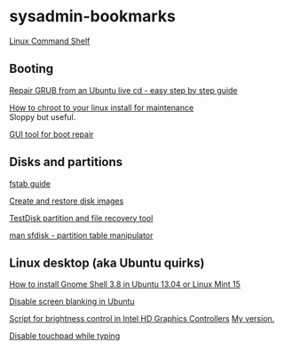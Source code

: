sysadmin-bookmarks
==================

[Linux Command Shelf](http://linoxide.com/guide/linux-command-shelf.html)

Booting
-------

[Repair GRUB from an Ubuntu live cd - easy step by step guide](http://howtoubuntu.org/how-to-repair-restore-reinstall-grub-2-with-a-ubuntu-live-cd)

[How to chroot to your linux install for maintenance](http://karuppuswamy.com/wordpress/2010/06/02/how-to-chroot-to-ubuntu-using-live-cd-to-fix-grub-rescue-prompt/) <br />
Sloppy but useful.

[GUI tool for boot repair](https://help.ubuntu.com/community/Boot-Repair)


Disks and partitions
--------------------

[fstab guide](https://help.ubuntu.com/community/Fstab)

[Create and restore disk images](http://askubuntu.com/questions/19901/how-to-make-a-disk-image-and-restore-from-it-later)

[TestDisk partition and file recovery tool](http://www.cgsecurity.org/wiki/TestDisk)

[man sfdisk - partition table manipulator](http://manpages.ubuntu.com/manpages/dapper/man8/sfdisk.8.html)


Linux desktop (aka Ubuntu quirks)
-------------

[How to install Gnome Shell 3.8 in Ubuntu 13.04 or Linux Mint 15](http://ubuntux.info/2013/06/08/como-instalar-gnome-shell-3-8-en-ubuntu-13-04-raring-ringtail-o-linux-mint-15/)

[Disable screen blanking in Ubuntu](https://github.com/invernizzie/sysadmin-bookmarks/blob/master/ubuntu-disable-screensaver.md)

[Script for brightness control in Intel HD Graphics Controllers](http://askubuntu.com/a/289177)
[My version.](https://github.com/invernizzie/sysadmin-bookmarks/blob/master/set-brightness.sh)

[Disable touchpad while typing](https://github.com/invernizzie/sysadmin-bookmarks/blob/master/ubuntu-disable-touchpad-typing.md)
